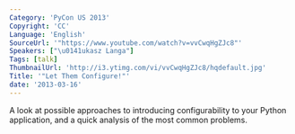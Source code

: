 ```yaml
---
Category: 'PyCon US 2013'
Copyright: 'CC'
Language: 'English'
SourceUrl: '"https://www.youtube.com/watch?v=vvCwqHgZJc8"'
Speakers: ["\u0141ukasz Langa"]
Tags: [talk]
ThumbnailUrl: 'http://i3.ytimg.com/vi/vvCwqHgZJc8/hqdefault.jpg'
Title: '"Let Them Configure!"'
date: '2013-03-16'
---
```

A look at possible approaches to introducing configurability to your Python application, and a quick analysis of the most common problems.
